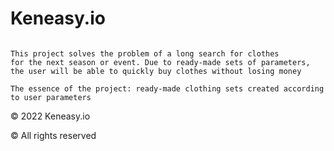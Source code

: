 # Keneasy.io 
```

This project solves the problem of a long search for clothes
for the next season or event. Due to ready-made sets of parameters,
the user will be able to quickly buy clothes without losing money

The essence of the project: ready-made clothing sets created according to user parameters
```
© 2022 Keneasy.io 

© All rights reserved

